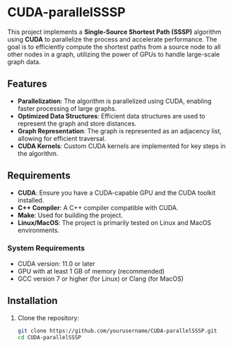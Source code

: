 # CUDA-parallelSSSP

This project implements a **Single-Source Shortest Path (SSSP)** algorithm using **CUDA** to parallelize the process and accelerate performance. The goal is to efficiently compute the shortest paths from a source node to all other nodes in a graph, utilizing the power of GPUs to handle large-scale graph data.

## Features

- **Parallelization**: The algorithm is parallelized using CUDA, enabling faster processing of large graphs.
- **Optimized Data Structures**: Efficient data structures are used to represent the graph and store distances.
- **Graph Representation**: The graph is represented as an adjacency list, allowing for efficient traversal.
- **CUDA Kernels**: Custom CUDA kernels are implemented for key steps in the algorithm.

## Requirements

- **CUDA**: Ensure you have a CUDA-capable GPU and the CUDA toolkit installed.
- **C++ Compiler**: A C++ compiler compatible with CUDA.
- **Make**: Used for building the project.
- **Linux/MacOS**: The project is primarily tested on Linux and MacOS environments.

### System Requirements

- CUDA version: 11.0 or later
- GPU with at least 1 GB of memory (recommended)
- GCC version 7 or higher (for Linux) or Clang (for MacOS)

## Installation

1. Clone the repository:

   ```bash
   git clone https://github.com/yourusername/CUDA-parallelSSSP.git
   cd CUDA-parallelSSSP
